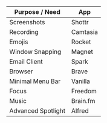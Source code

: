 | Purpose / Need | App | 
| ---- | ---- | 
| Screenshots | Shottr |
| Recording | Camtasia | 
| Emojis | Rocket | 
| Window Snapping | Magnet | 
| Email Client | Spark | 
| Browser | Brave | 
| Minimal Menu Bar | Vanilla | 
| Focus | Freedom | 
| Music | Brain.fm | 
| Advanced Spotlight | Alfred | 

